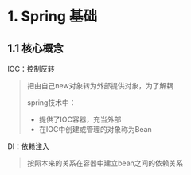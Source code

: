 # 1. Spring 基础

## 1.1 核心概念

IOC：控制反转

> 把由自己new对象转为外部提供对象，为了解耦
>
> spring技术中：
>
> * 提供了IOC容器，充当外部
> * 在IOC中创建或管理的对象称为Bean

DI：依赖注入

> 按照本来的关系在容器中建立bean之间的依赖关系
